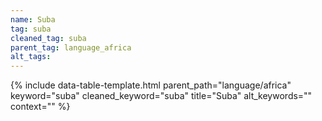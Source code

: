 ```yaml
---
name: Suba
tag: suba
cleaned_tag: suba
parent_tag: language_africa
alt_tags: 
---
```


{% include data-table-template.html 
  parent_path="language/africa" 
  keyword="suba" 
  cleaned_keyword="suba" 
  title="Suba"
  alt_keywords=""
  context=""
%}

